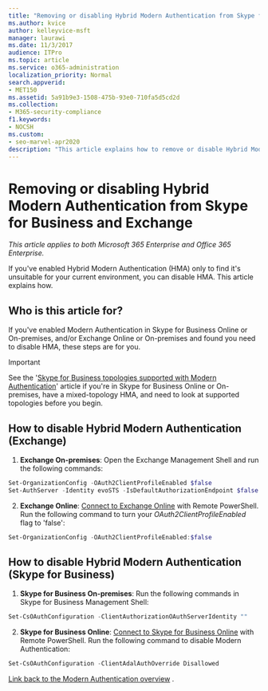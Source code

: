 ```yaml
---
title: "Removing or disabling Hybrid Modern Authentication from Skype for Business and Exchange"
ms.author: kvice
author: kelleyvice-msft
manager: laurawi
ms.date: 11/3/2017
audience: ITPro
ms.topic: article
ms.service: o365-administration
localization_priority: Normal
search.appverid:
- MET150
ms.assetid: 5a91b9e3-1508-475b-93e0-710fa5d5cd2d
ms.collection:
- M365-security-compliance
f1.keywords:
- NOCSH
ms.custom:
- seo-marvel-apr2020
description: "This article explains how to remove or disable Hybrid Modern Authentication from Skype for Business and Exchange."
---
```


# Removing or disabling Hybrid Modern Authentication from Skype for Business and Exchange

*This article applies to both Microsoft 365 Enterprise and Office 365 Enterprise.*

If you've enabled Hybrid Modern Authentication (HMA) only to find it's unsuitable for your current environment, you can disable HMA. This article explains how.
  
## Who is this article for?

If you've enabled Modern Authentication in Skype for Business Online or On-premises, and/or Exchange Online or On-premises and found you need to disable HMA, these steps are for you.

> [!IMPORTANT]
> See the '[Skype for Business topologies supported with Modern Authentication](https://technet.microsoft.com/library/mt803262.aspx)' article if you're in Skype for Business Online or On-premises, have a mixed-topology HMA, and need to look at supported topologies before you begin.
  
## How to disable Hybrid Modern Authentication (Exchange)

1. **Exchange On-premises**: Open the Exchange Management Shell and run the following commands: 

```powershell
Set-OrganizationConfig -OAuth2ClientProfileEnabled $false
Set-AuthServer -Identity evoSTS -IsDefaultAuthorizationEndpoint $false
```

2. **Exchange Online**: [Connect to Exchange Online](https://docs.microsoft.com/powershell/exchange/connect-to-exchange-online-powershell) with Remote PowerShell. Run the following command to turn your  *OAuth2ClientProfileEnabled*  flag to 'false':

```powershell    
Set-OrganizationConfig -OAuth2ClientProfileEnabled:$false
```
    
## How to disable Hybrid Modern Authentication (Skype for Business)

1. **Skype for Business On-premises**: Run the following commands in Skype for Business Management Shell:

```powershell
Set-CsOAuthConfiguration -ClientAuthorizationOAuthServerIdentity ""
```

2. **Skype for Business Online**: [Connect to Skype for Business Online](manage-skype-for-business-online-with-microsoft-365-powershell.md) with Remote PowerShell. Run the following command to disable Modern Authentication:

```powershell    
Set-CsOAuthConfiguration -ClientAdalAuthOverride Disallowed
```

[Link back to the Modern Authentication overview](hybrid-modern-auth-overview.md) . 
  

